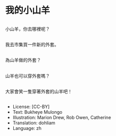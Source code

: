 # 我的小山羊

##
小山羊，你去哪裡呢？

##
我去市集買一件新的外套。

##
為山羊做的外套？

##
山羊也可以穿外套嗎？

##
大家會笑一隻穿著外套的山羊吧！

##
* License: [CC-BY]
* Text: Bukheye Mulongo
* Illustration: Marion Drew, Rob Owen, Catherine
* Translation: dohliam
* Language: zh
